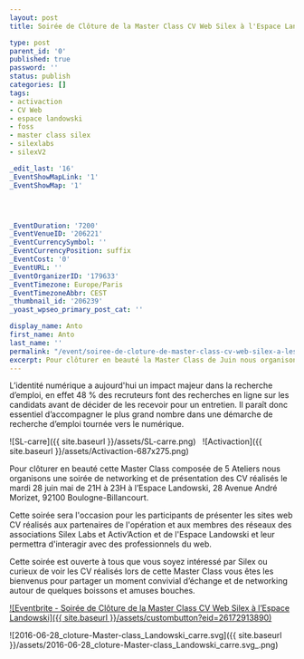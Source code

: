 ```yaml
---
layout: post
title: Soirée de Clôture de la Master Class CV Web Silex à l'Espace Landowski

type: post
parent_id: '0'
published: true
password: ''
status: publish
categories: []
tags:
- activaction
- CV Web
- espace landowski
- foss
- master class silex
- silexlabs
- silexV2

_edit_last: '16'
_EventShowMapLink: '1'
_EventShowMap: '1'




_EventDuration: '7200'
_EventVenueID: '206221'
_EventCurrencySymbol: ''
_EventCurrencyPosition: suffix
_EventCost: '0'
_EventURL: ''
_EventOrganizerID: '179633'
_EventTimezone: Europe/Paris
_EventTimezoneAbbr: CEST
_thumbnail_id: '206239'
_yoast_wpseo_primary_post_cat: ''

display_name: Anto
first_name: Anto
last_name: ''
permalink: "/event/soiree-de-cloture-de-master-class-cv-web-silex-a-lespace-landowski/"
excerpt: Pour clôturer en beauté la Master Class de Juin nous organisons une soirée de networking et de présentation des CV réalisés le mardi 28 juin de 21H à 23H à l’Espace Landowski, 28 Avenue André Morizet, 92100 Boulogne-Billancourt.
---
```


L’identité numérique a aujourd'hui un impact majeur dans la recherche d’emploi, en effet 48 % des recruteurs font des recherches en ligne sur les candidats avant de décider de les recevoir pour un entretien. Il paraît donc essentiel d’accompagner le plus grand nombre dans une démarche de recherche d’emploi tournée vers le numérique.



![SL-carre]({{ site.baseurl }}/assets/SL-carre.png)   ![Activaction]({{ site.baseurl }}/assets/Activaction-687x275.png)

Pour clôturer en beauté cette Master Class composée de 5 Ateliers nous organisons une soirée de networking et de présentation des CV réalisés le mardi 28 juin mai de 21H à 23H à l’Espace Landowski, 28 Avenue André Morizet, 92100 Boulogne-Billancourt.

Cette soirée sera l'occasion pour les participants de présenter les sites web CV réalisés aux partenaires de l'opération et aux membres des réseaux des associations Silex Labs et Activ’Action et de l'Espace Landowski et leur permettra d'interagir avec des professionnels du web.

Cette soirée est ouverte à tous que vous soyez intéressé par Silex ou curieux de voir les CV réalisés lors de cette Master Class vous êtes les bienvenus pour partager un moment convivial d’échange et de networking autour de quelques boissons et amuses bouches.



[![Eventbrite - Soirée de Clôture de la Master Class CV Web Silex à l’Espace Landowski]({{ site.baseurl }}/assets/custombutton?eid=26172913890)](http://www.eventbrite.fr/e/billets-soiree-de-cloture-de-la-master-class-cv-web-silex-a-lespace-landowski-26172913890?ref=ebtn)

![2016-06-28_cloture-Master-class_Landowski_carre.svg]({{ site.baseurl }}/assets/2016-06-28_cloture-Master-class_Landowski_carre.svg_.png)